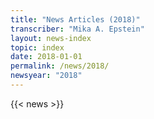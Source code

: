 ```yaml
---
title: "News Articles (2018)"
transcriber: "Mika A. Epstein"
layout: news-index
topic: index
date: 2018-01-01
permalink: /news/2018/
newsyear: "2018"
---
```


{{< news >}}
